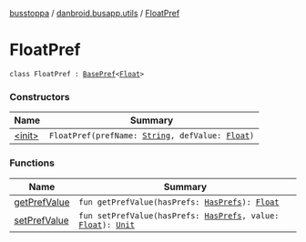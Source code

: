 [busstoppa](../../index.md) / [danbroid.busapp.utils](../index.md) / [FloatPref](./index.md)

# FloatPref

`class FloatPref : `[`BasePref`](../-base-pref/index.md)`<`[`Float`](https://kotlinlang.org/api/latest/jvm/stdlib/kotlin/-float/index.html)`>`

### Constructors

| Name | Summary |
|---|---|
| [&lt;init&gt;](-init-.md) | `FloatPref(prefName: `[`String`](https://kotlinlang.org/api/latest/jvm/stdlib/kotlin/-string/index.html)`, defValue: `[`Float`](https://kotlinlang.org/api/latest/jvm/stdlib/kotlin/-float/index.html)`)` |

### Functions

| Name | Summary |
|---|---|
| [getPrefValue](get-pref-value.md) | `fun getPrefValue(hasPrefs: `[`HasPrefs`](../-has-prefs/index.md)`): `[`Float`](https://kotlinlang.org/api/latest/jvm/stdlib/kotlin/-float/index.html) |
| [setPrefValue](set-pref-value.md) | `fun setPrefValue(hasPrefs: `[`HasPrefs`](../-has-prefs/index.md)`, value: `[`Float`](https://kotlinlang.org/api/latest/jvm/stdlib/kotlin/-float/index.html)`): `[`Unit`](https://kotlinlang.org/api/latest/jvm/stdlib/kotlin/-unit/index.html) |
